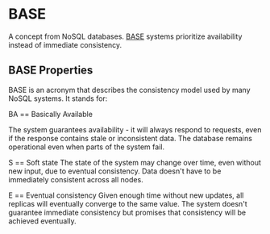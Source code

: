 # BASE 

A concept from NoSQL databases.
[BASE](https://aws.amazon.com/compare/the-difference-between-acid-and-base-database/) systems prioritize availability instead of immediate consistency.

## BASE Properties

BASE is an acronym that describes the consistency model used by many NoSQL systems. It stands for:

BA == Basically Available

The system guarantees availability - it will always respond to requests, even if the response contains stale or inconsistent data. The database remains operational even when parts of the system fail.

S == Soft state
The state of the system may change over time, even without new input, due to eventual consistency. Data doesn't have to be immediately consistent across all nodes.

E == Eventual consistency
Given enough time without new updates, all replicas will eventually converge to the same value. The system doesn't guarantee immediate consistency but promises that consistency will be achieved eventually.